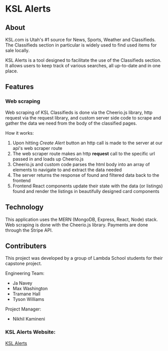# KSL Alerts

## About

KSL.com is Utah's #1 source for News, Sports, Weather and Classifieds. The Classifieds section in particular is widely used to find used items for sale locally.

KSL Alerts is a tool designed to facilitate the use of the Classifieds section. It allows users to keep track of various searches, all up-to-date and in one place.

## Features

### Web scraping
Web scraping of KSL Classifieds is done via the Cheerio.js library, http request via the request library, and custom server side code to scrape and gather the data we need from the body of the classified pages.

How it works:

1. Upon hitting *Create Alert* button an http call is made to the server at our api's web scraper route
5. The web scraper route makes an http **request** call to the specific url passed in and loads up Cheerio.js
6. Cheerio.js and custom code parses the html body into an array of elements to navigate to and extract the data needed
7. The server returns the response of found and filtered data back to the frontend
8. Frontend React components update their state with the data (or listings) found and render the listings in beautifully designed card components

## Technology
This application uses the MERN (MongoDB, Express, React, Node) stack.
Web scraping is done with the Cheerio.js library.
Payments are done through the Stripe API.

## Contributers
This project was developed by a group of Lambda School students for their capstone project.

Engineering Team:

* Ja Navey
* Max Washington
* Tramane Hall
* Tyson Williams

Project Manager:
* Nikhil Kamineni

### KSL Alerts Website:
[KSL Alerts](https://www.classified-alert.com/)

